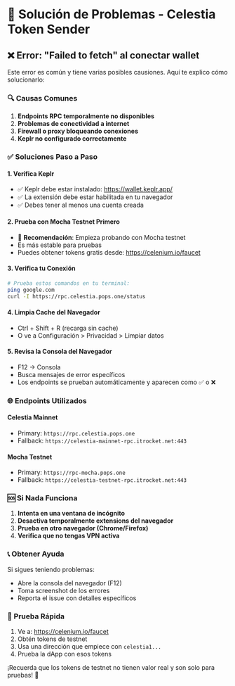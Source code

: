 # 🔧 Solución de Problemas - Celestia Token Sender

## ❌ Error: "Failed to fetch" al conectar wallet

Este error es común y tiene varias posibles causiones. Aquí te explico cómo solucionarlo:

### 🔍 Causas Comunes

1. **Endpoints RPC temporalmente no disponibles**
2. **Problemas de conectividad a internet**
3. **Firewall o proxy bloqueando conexiones**
4. **Keplr no configurado correctamente**

### ✅ Soluciones Paso a Paso

#### 1. Verifica Keplr
- ✅ Keplr debe estar instalado: https://wallet.keplr.app/
- ✅ La extensión debe estar habilitada en tu navegador
- ✅ Debes tener al menos una cuenta creada

#### 2. Prueba con Mocha Testnet Primero
- 🌟 **Recomendación**: Empieza probando con Mocha testnet
- Es más estable para pruebas
- Puedes obtener tokens gratis desde: https://celenium.io/faucet

#### 3. Verifica tu Conexión
```bash
# Prueba estos comandos en tu terminal:
ping google.com
curl -I https://rpc.celestia.pops.one/status
```

#### 4. Limpia Cache del Navegador
- Ctrl + Shift + R (recarga sin cache)
- O ve a Configuración > Privacidad > Limpiar datos

#### 5. Revisa la Consola del Navegador
- F12 → Consola
- Busca mensajes de error específicos
- Los endpoints se prueban automáticamente y aparecen como ✅ o ❌

### 🌐 Endpoints Utilizados

#### Celestia Mainnet
- Primary: `https://rpc.celestia.pops.one`
- Fallback: `https://celestia-mainnet-rpc.itrocket.net:443`

#### Mocha Testnet
- Primary: `https://rpc-mocha.pops.one`
- Fallback: `https://celestia-testnet-rpc.itrocket.net:443`

### 🆘 Si Nada Funciona

1. **Intenta en una ventana de incógnito**
2. **Desactiva temporalmente extensions del navegador**
3. **Prueba en otro navegador (Chrome/Firefox)**
4. **Verifica que no tengas VPN activa**

### 📞 Obtener Ayuda

Si sigues teniendo problemas:
- Abre la consola del navegador (F12)
- Toma screenshot de los errores
- Reporta el issue con detalles específicos

### 🎯 Prueba Rápida

1. Ve a: https://celenium.io/faucet
2. Obtén tokens de testnet
3. Usa una dirección que empiece con `celestia1...`
4. Prueba la dApp con esos tokens

¡Recuerda que los tokens de testnet no tienen valor real y son solo para pruebas! 🧪